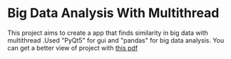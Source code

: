 # Big Data Analysis With Multithread

This project aims to create a app that finds similarity in big data with multithread .Used "PyQt5" for gui and "pandas" for big data analysis. You can get a better view of project with [this pdf](report.pdf)

